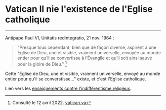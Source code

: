 # Vatican II nie l'existence de l'Eglise catholique

***

Antipape Paul VI, Unitatis redintegratio, 21 nov. 1964 :

> "Presque tous cependant, bien que de façon diverse, aspirent à une Église de Dieu, une et visible, vraiment universelle, envoyée au monde entier pour qu’il se convertisse à l’Évangile et qu’il soit ainsi sauvé pour la gloire de Dieu." [^1]

[^1]: Consulté le 12 avril 2022. [vatican.va](https://www.vatican.va/archive/hist_councils/ii_vatican_council/documents/vat-ii_decree_19641121_unitatis-redintegratio_fr.html)

Cette "Eglise de Dieu, une et visible, vraiment universelle, envoyé au monde entier pour qu'il se converstisse..." existe, et c'est l'Eglise catholique.

Lien vers les [enseignements contre l'indifférentisme religieux](/fr/doctrine/par-themes/indifferentisme-religieux.md).


